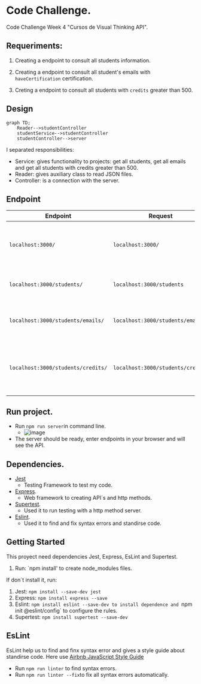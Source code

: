 # Code Challenge. 
Code Challenge Week 4 "Cursos de Visual Thinking API". 

## Requeriments: 
1. Creating a endpoint to consult all students information. 

2. Creating a endpoint to consult all student's emails with `haveCertification` certification. 

3. Creting a endpoint to consult all students with `credits` greater than 500.

## Design 
```mermaid
graph TD;
    Reader-->studentController
    studentService-->studentController
    studentController-->server
```
I separated responsibilities: 
- Service: gives functionality to projects: get all students, get all emails and get all students with credits greater than 500. 
- Reader:  gives auxiliary class to read JSON files. 
- Controller: is  a connection with the server. 

## Endpoint 
| Endpoint | Request | Response  | Example
|---|---|---|---|
| `localhost:3000/` | `localhost:3000/` |You should get 'Welcome to Visual Thinking API'|![image](https://user-images.githubusercontent.com/84040594/167746021-ee20969b-f09b-47d7-acd9-8b1fe1bffce0.png)|
| `localhost:3000/students/` | `localhost:3000/students` | You should get a list of all students information|![image](https://user-images.githubusercontent.com/84040594/167746170-72e7ec2d-1515-459a-99bc-7e4eaca37fb8.png)|
| `localhost:3000/students/emails/` | `localhost:3000/students/emails` | You should get all studients emails with certification|![image](https://user-images.githubusercontent.com/84040594/167746305-2f7f01c0-d7f7-4b70-81ca-f0e689fc861d.png)|
| `localhost:3000/students/credits/` | `localhost:3000/students/credits` | You should get all students information with credits greater than 500|![image](https://user-images.githubusercontent.com/84040594/167746235-617b2da1-fe0b-48a9-adce-54379ff03541.png)|

## Run project. 
- Run `npm run server`in  command line. 
  -  ![image](https://user-images.githubusercontent.com/84040594/167747943-abacbff4-f1fe-4dab-8e03-71b9caea743e.png)
- The server should be ready, enter endpoints in your browser and will see the API.


## Dependencies. 
- [Jest](http://jestjs.io/)
   - Testing Framework to test my code. 
- [Express](https://expressjs.com/).
  - Web framework to creating API´s and http methods. 
- [Supertest](https://www.npmjs.com/package/supertest).
  - Used it to run testing with a http method server. 
- [Eslint](https://eslint.org/).
  - Used it to find and fix syntax errors and standirse code. 

## Getting Started
This proyect need dependencies Jest, Express, EsLint and Supertest. 
1. Run: `npm install' to create node_modules files. 

If don´t install it, run:
1. Jest: `npm install --save-dev jest`
2. Express: `npm install express --save`
3. Eslint: `npm install eslint --save-dev to install dependence and `npm init @eslint/config` to configure the rules. 
4. Supertest: `npm install supertest --save-dev`

## EsLint 
EsLint help us to find and finx syntax error and gives a style guide about standirse code. Here use [Airbnb JavaScript Style Guide](https://github.com/airbnb/javascript)
- Run `npm run linter` to find syntax errors. 
- Run `npm run linter --fix`to fix all syntax errors automatically. 

